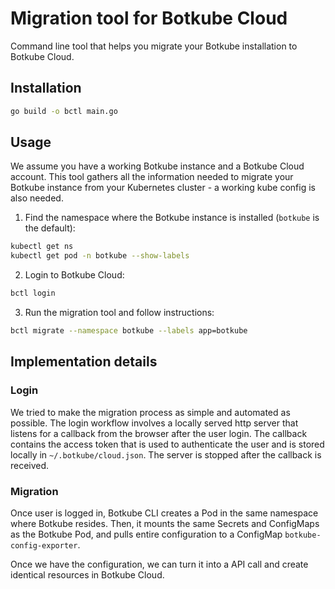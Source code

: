 # Migration tool for Botkube Cloud

Command line tool that helps you migrate your Botkube installation to Botkube Cloud.

## Installation

```bash
go build -o bctl main.go
```

## Usage

We assume you have a working Botkube instance and a Botkube Cloud account.
This tool gathers all the information needed to migrate your Botkube instance from your Kubernetes
cluster - a working kube config is also needed.

1. Find the namespace where the Botkube instance is installed (`botkube` is the default):

```bash
kubectl get ns
kubectl get pod -n botkube --show-labels
```

2. Login to Botkube Cloud:

```bash
bctl login
```

3. Run the migration tool and follow instructions:

```bash
bctl migrate --namespace botkube --labels app=botkube
```

## Implementation details

### Login

We tried to make the migration process as simple and automated as possible.
The login workflow involves a locally served http server that listens for a callback from the browser
after the user login. The callback contains the access token that is used to authenticate the user
and is stored locally in `~/.botkube/cloud.json`.
The server is stopped after the callback is received.

### Migration

Once user is logged in, Botkube CLI creates a Pod in the same namespace where Botkube resides. Then, it mounts the same
Secrets and ConfigMaps as the Botkube Pod, and pulls entire configuration to a
ConfigMap `botkube-config-exporter`.

Once we have the configuration, we can turn it into a API call and create identical
resources in Botkube Cloud.
